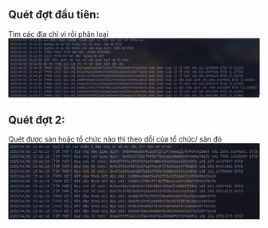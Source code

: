 ## Quét đợt đầu tiên:
Tìm các địa chỉ ví rồi phân loại
![alt text](image.png)

## Quét đợt 2:
Quét được sàn hoặc tổ chức nào thì theo dỗi của tổ chức/ sàn đó
![alt text](image-1.png)